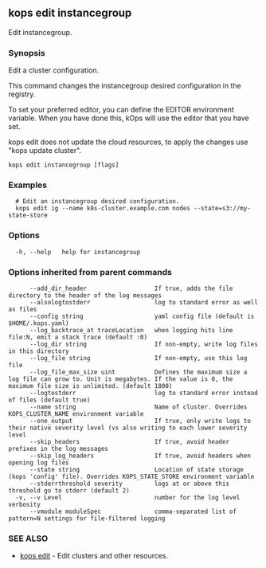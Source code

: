 
<!--- This file is automatically generated by make gen-cli-docs; changes should be made in the go CLI command code (under cmd/kops) -->

## kops edit instancegroup

Edit instancegroup.

### Synopsis

Edit a cluster configuration.

 This command changes the instancegroup desired configuration in the registry.

  To set your preferred editor, you can define the EDITOR environment variable.
  When you have done this, kOps will use the editor that you have set.
  
 kops edit does not update the cloud resources, to apply the changes use "kops update cluster".

```
kops edit instancegroup [flags]
```

### Examples

```
  # Edit an instancegroup desired configuration.
  kops edit ig --name k8s-cluster.example.com nodes --state=s3://my-state-store
```

### Options

```
  -h, --help   help for instancegroup
```

### Options inherited from parent commands

```
      --add_dir_header                   If true, adds the file directory to the header of the log messages
      --alsologtostderr                  log to standard error as well as files
      --config string                    yaml config file (default is $HOME/.kops.yaml)
      --log_backtrace_at traceLocation   when logging hits line file:N, emit a stack trace (default :0)
      --log_dir string                   If non-empty, write log files in this directory
      --log_file string                  If non-empty, use this log file
      --log_file_max_size uint           Defines the maximum size a log file can grow to. Unit is megabytes. If the value is 0, the maximum file size is unlimited. (default 1800)
      --logtostderr                      log to standard error instead of files (default true)
      --name string                      Name of cluster. Overrides KOPS_CLUSTER_NAME environment variable
      --one_output                       If true, only write logs to their native severity level (vs also writing to each lower severity level
      --skip_headers                     If true, avoid header prefixes in the log messages
      --skip_log_headers                 If true, avoid headers when opening log files
      --state string                     Location of state storage (kops 'config' file). Overrides KOPS_STATE_STORE environment variable
      --stderrthreshold severity         logs at or above this threshold go to stderr (default 2)
  -v, --v Level                          number for the log level verbosity
      --vmodule moduleSpec               comma-separated list of pattern=N settings for file-filtered logging
```

### SEE ALSO

* [kops edit](kops_edit.md)	 - Edit clusters and other resources.

